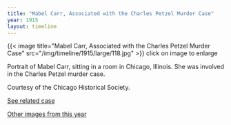 ```yaml
---
title: "Mabel Carr, Associated with the Charles Petzel Murder Case"
year: 1915
layout: timeline
---
```


{{< image title="Mabel Carr, Associated with the Charles Petzel Murder Case" src="/img/timeline/1915/large/118.jpg" >}}
click on image to enlarge

Portrait of Mabel Carr, sitting in a room in Chicago, Illinois. She was involved in the Charles Petzel murder case. 

Courtesy of the Chicago Historical Society. 

[See related case](/database/4648/)  

[Other images from this year](/historical/timeline/1915)